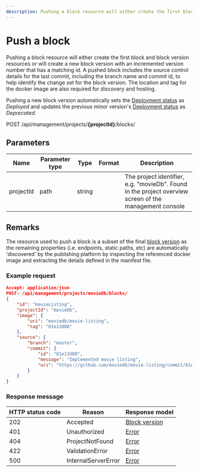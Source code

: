 ```yaml
---
description: Pushing a block resource will either create the first block and block version resources or will create a new block version with an incremented version number that has a matching id.
---
```

# Push a block

Pushing a block resource will either create the first block and block version resources or will create a new block version with an incremented version number that has a matching id. A pushed block includes the source control details for the last commit, including the branch name and commit id, to help identify the change set for the block version. The location and tag for the docker image are also required for discovery and hosting.

Pushing a new block version automatically sets the [Deployment status](/blocks/block-statuses.md#deployment-status) as *Deployed* and updates the previous minor version's [Deployment status](/blocks/block-statuses.md#deployment-status) as *Deprecated*.

<span class="label label--post">POST</span> /api/management/projects/**{projectId}**/blocks/

## Parameters

| Name      | Parameter type | Type   | Format | Description                                                                                            |
|-----------|----------------|--------|--------|--------------------------------------------------------------------------------------------------------|
| projectId | path           | string |        | The project identifier, e.g. "movieDb". Found in the project overview screen of the management console |

## Remarks

The resource used to push a block is a subset of the final [block version](/model/block-version.md) as the remaining properties (i.e. endpoints, static paths, etc) are automatically 'discovered' by the publishing platform by inspecting the referenced docker image and extracting the details defined in the manifest file. 

### Example request

```json
Accept: application/json
POST: /api/management/projects/movieDb/blocks/
{
    "id": "movieListing",
    "projectId": "movieDb",
    "image": {
        "uri": "moviedb/movie-listing",
        "tag": "81e13d08"
    },
    "source": {
        "branch": "master",
        "commit": {
            "id": "81e13d08",
            "message": "Implemented movie listing",
            "uri": "https://github.com/moviedb/movie-listing/commit/81e13d08fb8fd33e37b64b1e95e1668e5256b38b",
        }        
    }
}
```

### Response message

| HTTP status code | Reason              | Response model                           |
|------------------|---------------------|------------------------------------------|
| 202              | Accepted            | [Block version](/model/block-version.md) |
| 401              | Unauthorized        | [Error](/key-concepts/errors.md)         |
| 404              | ProjectNotFound     | [Error](/key-concepts/errors.md)         |
| 422              | ValidationError     | [Error](/key-concepts/errors.md)         |
| 500              | InternalServerError | [Error](/key-concepts/errors.md)         |